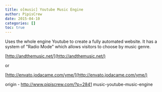 ```yaml
---
title: o[music] Youtube Music Engine
author: PipisCrew
date: 2015-04-10
categories: []
toc: true
---
```


Uses the whole engine Youtube to create a fully automated website. It has a system of "Radio Mode" which allows visitors to choose by music genre.

[http://andthemusic.net/](http://andthemusic.net/)

or

[http://envato.jodacame.com/yme/](http://envato.jodacame.com/yme/)

origin - http://www.pipiscrew.com/?p=2841 music-youtube-music-engine